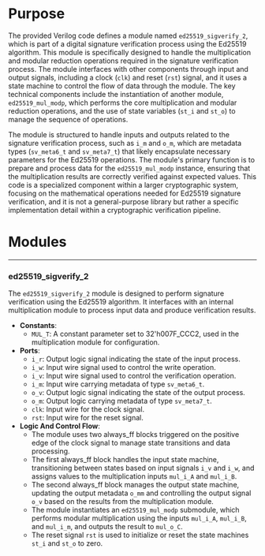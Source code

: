 # Purpose
The provided Verilog code defines a module named `ed25519_sigverify_2`, which is part of a digital signature verification process using the Ed25519 algorithm. This module is specifically designed to handle the multiplication and modular reduction operations required in the signature verification process. The module interfaces with other components through input and output signals, including a clock (`clk`) and reset (`rst`) signal, and it uses a state machine to control the flow of data through the module. The key technical components include the instantiation of another module, `ed25519_mul_modp`, which performs the core multiplication and modular reduction operations, and the use of state variables (`st_i` and `st_o`) to manage the sequence of operations.

The module is structured to handle inputs and outputs related to the signature verification process, such as `i_m` and `o_m`, which are metadata types (`sv_meta6_t` and `sv_meta7_t`) that likely encapsulate necessary parameters for the Ed25519 operations. The module's primary function is to prepare and process data for the `ed25519_mul_modp` instance, ensuring that the multiplication results are correctly verified against expected values. This code is a specialized component within a larger cryptographic system, focusing on the mathematical operations needed for Ed25519 signature verification, and it is not a general-purpose library but rather a specific implementation detail within a cryptographic verification pipeline.
# Modules

---
### ed25519\_sigverify\_2
The `ed25519_sigverify_2` module is designed to perform signature verification using the Ed25519 algorithm. It interfaces with an internal multiplication module to process input data and produce verification results.
- **Constants**:
    - `MUL_T`: A constant parameter set to 32'h007F_CCC2, used in the multiplication module for configuration.
- **Ports**:
    - `i_r`: Output logic signal indicating the state of the input process.
    - `i_w`: Input wire signal used to control the write operation.
    - `i_v`: Input wire signal used to control the verification operation.
    - `i_m`: Input wire carrying metadata of type `sv_meta6_t`.
    - `o_v`: Output logic signal indicating the state of the output process.
    - `o_m`: Output logic carrying metadata of type `sv_meta7_t`.
    - `clk`: Input wire for the clock signal.
    - `rst`: Input wire for the reset signal.
- **Logic And Control Flow**:
    - The module uses two always_ff blocks triggered on the positive edge of the clock signal to manage state transitions and data processing.
    - The first always_ff block handles the input state machine, transitioning between states based on input signals `i_v` and `i_w`, and assigns values to the multiplication inputs `mul_i_A` and `mul_i_B`.
    - The second always_ff block manages the output state machine, updating the output metadata `o_mm` and controlling the output signal `o_v` based on the results from the multiplication module.
    - The module instantiates an `ed25519_mul_modp` submodule, which performs modular multiplication using the inputs `mul_i_A`, `mul_i_B`, and `mul_i_m`, and outputs the result to `mul_o_C`.
    - The reset signal `rst` is used to initialize or reset the state machines `st_i` and `st_o` to zero.


